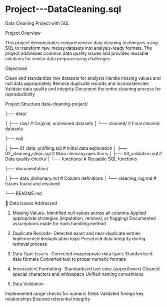 # Project---DataCleaning.sql
Data Cleaning Project with SQL

Project Overview

This project demonstrates comprehensive data cleaning techniques using SQL to transform raw, messy datasets into analysis-ready formats. The project addresses common data quality issues and provides reusable solutions for similar data preprocessing challenges.

Objectives

Clean and standardize raw datasets for analysis
Handle missing values and null data appropriately
Remove duplicate records and inconsistencies
Validate data quality and integrity
Document the entire cleaning process for reproducibility

Project Structure
data-cleaning-project/

├── data/

│   ├── raw/       # Original, uncleaned datasets
│   └── cleaned/   # Final cleaned datasets

├── sql/

│   ├── 01_data_profiling.sql    # Initial data exploration
│   ├── 02_cleaning_steps.sql    # Main cleaning operations
│   ├── 03_validation.sql        # Data quality checks
│   └── functions/               # Reusable SQL functions

├── documentation/

│   ├── data_dictionary.md       # Column definitions
│   └── cleaning_log.md          # Issues found and resolved

└── README.md

🔧 Data Issues Addressed
1. Missing Values-
Identified null values across all columns
Applied appropriate strategies (imputation, removal, or flagging)
Documented assumptions made for each handling method

2. Duplicate Records-
Detected exact and near-duplicate entries
Implemented deduplication logic
Preserved data integrity during removal process

3. Data Type Issues-
Corrected inappropriate data types
Standardized date formats
Converted text to proper numeric formats

4. Inconsistent Formatting-
Standardized text case (upper/lower)
Cleaned special characters and whitespace
Unified naming conventions

5. Data Validation

Implemented range checks for numeric fields
Validated foreign key relationships
Ensured referential integrity
